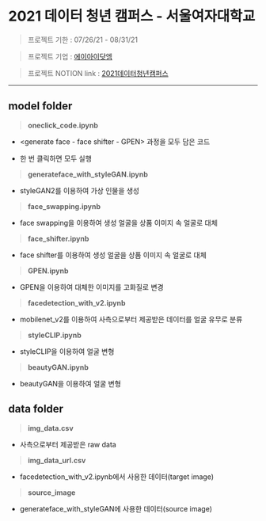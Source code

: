 # 2021 데이터 청년 캠퍼스 - 서울여자대학교

> 프로젝트 기한 : 07/26/21 - 08/31/21

> 프로젝트 기업 : [에이아이닷엠](http://aimlabs.ai/)

> 프로젝트 NOTION link : [2021데이터청년캠퍼스](https://www.notion.so/pyzoo/5583e1ae7f59444580b0536584d9fc0c?v=fec0a5b9124644a4a5053645e1509b58)
- - -

## model folder
>**oneclick_code.ipynb**
  + <generate face - face shifter - GPEN> 과정을 모두 담은 코드
  - 한 번 클릭하면 모두 실행
  
>**generateface_with_styleGAN.ipynb**
  - styleGAN2를 이용하여 가상 인물을 생성

>**face_swapping.ipynb**
  - face swapping을 이용하여 생성 얼굴을 상품 이미지 속 얼굴로 대체

>**face_shifter.ipynb**
  - face shifter를 이용하여 생성 얼굴을 상품 이미지 속 얼굴로 대체

>**GPEN.ipynb**
  - GPEN을 이용하여 대체한 이미지를 고화질로 변경

>**facedetection_with_v2.ipynb**
  - mobilenet_v2를 이용하여 사측으로부터 제공받은 데이터를 얼굴 유무로 분류
  
>**styleCLIP.ipynb**
  - styleCLIP을 이용하여 얼굴 변형

>**beautyGAN.ipynb**
  - beautyGAN을 이용하여 얼굴 변형

  
## data folder
>**img_data.csv**
  - 사측으로부터 제공받은 raw data
  
>**img_data_url.csv**
  - facedetection_with_v2.ipynb에서 사용한 데이터(target image)
  
>**source_image**
  - generateface_with_styleGAN에 사용한 데이터(source image)
